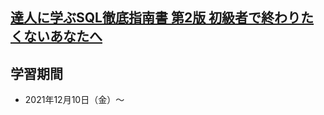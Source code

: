 ## [達人に学ぶSQL徹底指南書 第2版 初級者で終わりたくないあなたへ](https://www.amazon.co.jp/dp/B07GB4CNKP)

## 学習期間
- 2021年12月10日（金）〜
